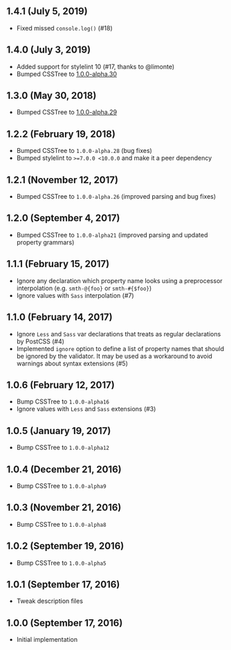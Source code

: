 ## 1.4.1 (July 5, 2019)

- Fixed missed `console.log()` (#18)

## 1.4.0 (July 3, 2019)

- Added support for stylelint 10 (#17, thanks to @limonte)
- Bumped CSSTree to [1.0.0-alpha.30](https://github.com/csstree/csstree/releases/tag/v1.0.0-alpha.30)

## 1.3.0 (May 30, 2018)

- Bumped CSSTree to [1.0.0-alpha.29](https://github.com/csstree/csstree/releases/tag/v1.0.0-alpha.29)

## 1.2.2 (February 19, 2018)

- Bumped CSSTree to `1.0.0-alpha.28` (bug fixes)
- Bumped stylelint to `>=7.0.0 <10.0.0` and make it a peer dependency

## 1.2.1 (November 12, 2017)

- Bumped CSSTree to `1.0.0-alpha.26` (improved parsing and bug fixes)

## 1.2.0 (September 4, 2017)

- Bumped CSSTree to `1.0.0-alpha21` (improved parsing and updated property grammars)

## 1.1.1 (February 15, 2017)

- Ignore any declaration which property name looks using a preprocessor interpolation (e.g. `smth-@{foo}` or `smth-#{$foo}`)
- Ignore values with `Sass` interpolation (#7)

## 1.1.0 (February 14, 2017)

- Ignore `Less` and `Sass` var declarations that treats as regular declarations by PostCSS (#4)
- Implemented `ignore` option to define a list of property names that should be ignored by the validator. It may be used as a workaround to avoid warnings about syntax extensions (#5)

## 1.0.6 (February 12, 2017)

- Bump CSSTree to `1.0.0-alpha16`
- Ignore values with `Less` and `Sass` extensions (#3)

## 1.0.5 (January 19, 2017)

- Bump CSSTree to `1.0.0-alpha12`

## 1.0.4 (December 21, 2016)

- Bump CSSTree to `1.0.0-alpha9`

## 1.0.3 (November 21, 2016)

- Bump CSSTree to `1.0.0-alpha8`

## 1.0.2 (September 19, 2016)

- Bump CSSTree to `1.0.0-alpha5`

## 1.0.1 (September 17, 2016)

- Tweak description files

## 1.0.0 (September 17, 2016)

- Initial implementation
